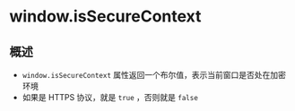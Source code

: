 # window.isSecureContext

## 概述

+ `window.isSecureContext` 属性返回一个布尔值，表示当前窗口是否处在加密环境
+ 如果是 HTTPS 协议，就是 `true` ，否则就是 `false`
